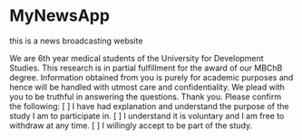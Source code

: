 # MyNewsApp
this is a news broadcasting website

We are 6th year medical students of the University for Development Studies. This research is in
partial fulfillment for the award of our MBChB degree.
Information obtained from you is purely for academic purposes and hence will be handled with
utmost care and confidentiality. We plead with you to be truthful in answering the questions.
Thank you.
Please confirm the following:
[ ] I have had explanation and understand the purpose of the study I am to participate in.
[ ] I understand it is voluntary and I am free to withdraw at any time.
[ ] I willingly accept to be part of the study.
